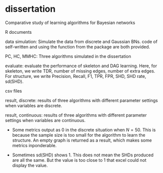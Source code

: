 # dissertation
Comparative study of learning algorithms for Bayesian networks

R documents

data simulation: Simulate the data from discrete and Gaussian BNs. code of self-written and using the function from the package are both provided.

PC, HC, MMHC: Three algorithms simulated in the dissertation

evaluate: evaluate the performance of skeleton and DAG learning. Here, for skeleton, we write TDR, number of missing edges, number of extra edges. For structure, we write Precision, Recall, F1, TPR, FPR, SHD, SHD rate, sd(SHD).

csv files

result, discrete: results of three algorithms with different parameter settings when variables are discrete.

result, continuous: results of three algorithms with different parameter settings when variables are continuous.

* Some metrics output as 0 in the discrete situation when $N=50$. This is because the sample size is too small for the algorithm to learn the structure. An empty graph is returned as a result, which makes some metrics inponderable.

* Sometimes sd(SHD) shows 1. This does not mean the SHDs produced are all the same. But the value is too close to 1 that excel could not display the value.
